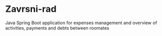 # Zavrsni-rad
Java Spring Boot application for expenses management and overview of activities, payments and debts between roomates
